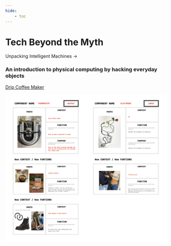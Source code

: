 ```yaml
---
hide:
    - toc
---
```


# **Tech Beyond the Myth**


Unpacking Intelligent Machines &#8594;
<h3>An introduction to physical computing by hacking everyday objects</h3>
<a class="button" href="https://hackmd.io/xQ9hjQftSiaee3XNQ7NcrQ?view">Drip Coffee Maker</a>

![](../images/Input_output.jpg)

